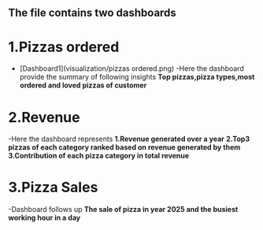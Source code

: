 ## The file contains two dashboards
# 1.Pizzas ordered
  - [Dashboard1](visualization/pizzas ordered.png)
  -Here the dashboard provide the summary of following insights
   **Top pizzas,pizza types,most ordered and loved pizzas of customer**
# 2.Revenue
  -Here the dashboard represents
  **1.Revenue generated over a year**
  **2.Top3 pizzas of each category ranked based on revenue generated by them**
  **3.Contribution of each pizza category in total revenue**
# 3.Pizza Sales
  -Dashboard follows up 
  **The sale of pizza in year 2025 and the busiest working hour in a day**

